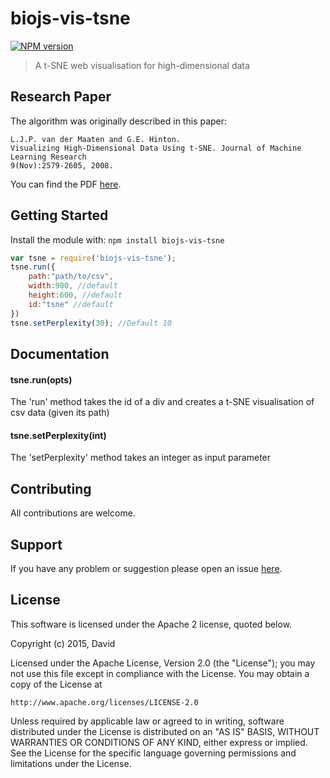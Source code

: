 # biojs-vis-tsne

[![NPM version](http://img.shields.io/npm/v/biojs-vis-tsne.svg)](https://www.npmjs.org/package/biojs-vis-tsne) 

> A t-SNE web visualisation for high-dimensional data

## Research Paper
The algorithm was originally described in this paper:

    L.J.P. van der Maaten and G.E. Hinton.
    Visualizing High-Dimensional Data Using t-SNE. Journal of Machine Learning Research
    9(Nov):2579-2605, 2008.

You can find the PDF [here](http://jmlr.csail.mit.edu/papers/volume9/vandermaaten08a/vandermaaten08a.pdf).

## Getting Started
Install the module with: `npm install biojs-vis-tsne`

```javascript
var tsne = require('biojs-vis-tsne');
tsne.run({
	path:"path/to/csv",
	width:900, //default
	height:600, //default
	id:"tsne" //default
})
tsne.setPerplexity(30); //Default 10
```

## Documentation

#### tsne.run(opts)

The 'run' method takes the id of a div and creates a t-SNE visualisation of csv data (given its path)

#### tsne.setPerplexity(int)

The 'setPerplexity' method takes an integer as input parameter


## Contributing

All contributions are welcome.

## Support

If you have any problem or suggestion please open an issue [here](https://github.com/daviddao/biojs-vis-tsne/issues).

## License 
This software is licensed under the Apache 2 license, quoted below.

Copyright (c) 2015, David

Licensed under the Apache License, Version 2.0 (the "License"); you may not
use this file except in compliance with the License. You may obtain a copy of
the License at

    http://www.apache.org/licenses/LICENSE-2.0

Unless required by applicable law or agreed to in writing, software
distributed under the License is distributed on an "AS IS" BASIS, WITHOUT
WARRANTIES OR CONDITIONS OF ANY KIND, either express or implied. See the
License for the specific language governing permissions and limitations under
the License.
